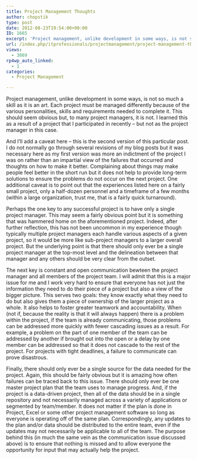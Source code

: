 ```yaml
---
title: Project Management Thoughts
author: chopstik
type: post
date: 2012-08-23T19:54:00+00:00
ID: 1665
excerpt: 'Project management, unlike development in some ways, is not so much a skill as it is an art. Each project must be managed differently because of the various personalities, skills and requirements needed to complete it. This should seem obvious but, to m&hellip;'
url: /index.php/itprofessionals/projectmanagement/project-management-thoughts/
views:
  - 3869
rp4wp_auto_linked:
  - 1
categories:
  - Project Management

---
```

Project management, unlike development in some ways, is not so much a skill as it is an art. Each project must be managed differently because of the various personalities, skills and requirements needed to complete it. This should seem obvious but, to many project managers, it is not. I learned this as a result of a project that I participated in recently &#8211; but not as the project manager in this case.

And I&#8217;ll add a caveat here &#8211; this is the second version of this particular post. I do not normally go through several revisions of my blog posts but it was necessary here as my first version was more an indictment of the project I was on rather than an impartial view of the failures that occurred and thoughts on how to make it better. Complaining about things may make people feel better in the short run but it does not help to provide long-term solutions to ensure the problems do not occur on the next project. One additional caveat is to point out that the experiences listed here on a fairly small project, only a half-dozen personnel and a timeframe of a few months (within a large organization, trust me, that is a fairly quick turnaround).

Perhaps the one key to any successful project is to have only a single project manager. This may seem a fairly obvious point but it is something that was hammered home on the aforementioned project. Indeed, after further reflection, this has not been uncommon in my experience though typically multiple project managers each handle various aspects of a given project, so it would be more like sub-project managers to a larger overall project. But the underlying point is that there should only ever be a single project manager at the top-most level and the delineation between that manager and any others should be very clear from the outset.

The next key is constant and open communication bewteen the project manager and all members of the project team. I will admit that this is a major issue for me and I work very hard to ensure that everyone has not just the information they need to do their piece of a project but also a view of the bigger picture. This serves two goals: they know exactly what they need to do but also gives them a piece of ownership of the larger project as a whole. It also helps to foster greater teamwork and accountability. When (not if, because the reality is that it will always happen) there is a problem within the project, if the team is already communicating, those problems can be addressed more quickly with fewer cascading issues as a result. For example, a problem on the part of one member of the team can be addressed by another if brought out into the open or a delay by one member can be addressed so that it does not cascade to the rest of the project. For projects with tight deadlines, a failure to communicate can prove disastrous.

Finally, there should only ever be a single source for the data needed for the project. Again, this should be fairly obvious but it is amazing how often failures can be traced back to this issue. There should only ever be one master project plan that the team uses to manage progress. And, if the project is a data-driven project, then all of the data should be in a single repository and not necessarily managed across a variety of applications or segmented by team/member. It does not matter if the plan is done in Project, Excel or some other project management software so long as everyone is operating off of the same plan. Correspondingly, any updates to the plan and/or data should be distributed to the entire team, even if the updates may not necessarily be applicable to all of the team. The purpose behind this (in much the same vein as the communication issue discussed above) is to ensure that nothing is missed and to allow everyone the opportunity for input that may actually help the project.